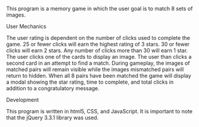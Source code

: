 
This program is a memory game in which the user goal is to match 8 sets of images.

User Mechanics

The user rating is dependent on the number of clicks used to complete the game.
  25 or fewer clicks will earn the highest rating of 3 stars.
  30 or fewer clicks will earn 2 stars.
  Any number of clicks more than 30 will earn 1 star.
The user clicks one of the cards to display an image. The user than clicks a second card in an attempt to find a match.
During gameplay, the images of matched pairs will remain visible while the images mismatched pairs will return to hidden.
When all 8 pairs have been matched the game will display a modal showing the star rating, time to complete, and total clicks in addition to a congratulatory message.

Development

This program is written in html5, CSS, and JavaScript. It is important to note that the jQuery 3.3.1 library was used.
